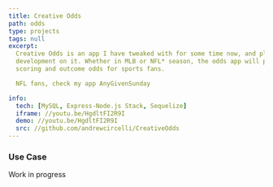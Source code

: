 ```yaml
---
title: Creative Odds
path: odds
type: projects
tags: null
excerpt:
  Creative Odds is an app I have tweaked with for some time now, and plan to continue
  development on it. Whether in MLB or NFL* season, the odds app will provide live*
  scoring and outcome odds for sports fans.

  NFL fans, check my app AnyGivenSunday

info:
  tech: [MySQL, Express-Node.js Stack, Sequelize]
  iframe: //youtu.be/HgdltFI2R9I
  demo: //youtu.be/HgdltFI2R9I
  src: //github.com/andrewcircelli/CreativeOdds
---
```


### Use Case

Work in progress
